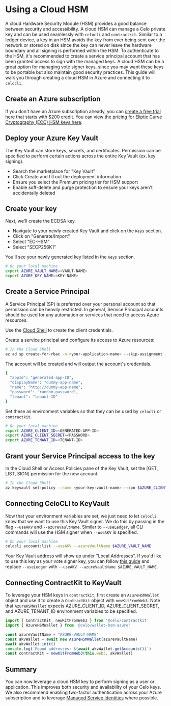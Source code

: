 # Using a Cloud HSM

A cloud Hardware Security Module (HSM) provides a good balance between security and accessibility. A cloud HSM can manage a Celo private key and can be used seamlessly with `celocli` and `contractkit`. Similar to a ledger device, a key in an HSM avoids the key from ever being sent over the network or stored on disk since the key can never leave the hardware boundary and all signing is performed within the HSM. To authenticate to the HSM, it's recommended to create a service principal account that has been granted access to sign with the managed keys. A cloud HSM can be a great option for managing vote signer keys, since you may want these keys to be portable but also maintain good security practices. This guide will walk you through creating a cloud HSM in Azure and connecting it to `celocli`. 

## Create an Azure subscription

If you don't have an Azure subscription already, you can [create a free trial here](https://azure.microsoft.com/free/) that starts with $200 credit. You can [view the pricing for Eliptic Curve Cryptography (ECC) HSM keys here](https://azure.microsoft.com/pricing/details/key-vault/).

## Deploy your Azure Key Vault

The Key Vault can store keys, secrets, and certificates. Permission can be specified to perform certain actions across the entire Key Vault (ex. key signing).
- Search the marketplace for "Key Vault"
- Click Create and fill out the deployment information
- Ensure you select the Premium pricing tier for HSM support
- Enable soft-delete and purge protection to ensure your keys aren't accidentally deleted

## Create your key

Next, we'll create the ECDSA key. 
- Navigate to your newly created Key Vault and click on the `Keys` section. 
- Click on "Generate/Import"
- Select "EC-HSM"
- Select "SECP256K1"

You'll see your newly generated key listed in the `Keys` section.

```bash
# On your local machine
export AZURE_VAULT_NAME=<VAULT-NAME>
export AZURE_KEY_NAME=<KEY-NAME>
```

## Create a Service Principal

A Service Principal (SP) is preferred over your personal account so that permission can be heavily restricted. In general, Service Principal accounts should be used for any automation or services that need to access Azure resources.

Use the [Cloud Shell](https://shell.azure.com/bash) to create the client credentials.

Create a service principal and configure its access to Azure resources:

```bash
# In the Cloud Shell
az ad sp create-for-rbac -n <your-application-name> --skip-assignment
```

The account will be created and will output the account's credentials.

```bash
{
  "appId": "generated-app-ID",
  "displayName": "dummy-app-name",
  "name": "http://dummy-app-name",
  "password": "random-password",
  "tenant": "tenant-ID"
}
```

Set these as environment variables so that they can be used by `celocli` or `contractkit`.

```bash
# On your local machine
export AZURE_CLIENT_ID=<GENERATED-APP-ID>
export AZURE_CLIENT_SECRET=<PASSWORD>
export AZURE_TENANT_ID=<TENANT-ID>
```

## Grant your Service Principal access to the key

In the Cloud Shell or Access Policies pane of the Key Vault, set the [GET, LIST, SIGN] permission for the new account.

```bash
# In the Cloud Shell
az keyvault set-policy --name <your-key-vault-name> --spn $AZURE_CLIENT_ID --key-permissions get list sign
```

## Connecting CeloCLI to KeyVault

Now that your environment variables are set, we just need to let `celocli` know that we want to use this Key Vault signer. We do this by passing in the flag `--useAKV` and `--azureVaultName`. Similar to `--useLedger`, all CLI commands will use the HSM signer when `--useAKV` is specified.

```bash
# On your local machine
celocli account:list --useAKV --azureVaultName $AZURE_VAULT_NAME
```

Your Key Vault address will show up under "Local Addresses". If you'd like to use this key as your vote signer key, you can follow [this guide](../../celo-holder-guide/quick-start.md#authorize-vote-signer-keys) and replace `--useLedger` with `--useAKV --azureVaultName $AZURE_VAULT_NAME`.

## Connecting ContractKit to KeyVault

To leverage your HSM keys in `contractkit`, first create an `AzureHSMWallet` object and use it to create a `ContractKit` object with `newKitFromWeb3`. Note that `AzureHSMWallet` expects AZURE_CLIENT_ID, AZURE_CLIENT_SECRET, and AZURE_TENANT_ID environment variables to be specified.

```js
import { ContractKit, newKitFromWeb3 } from '@celo/contractkit'
import { AzureHSMWallet } from '@celo/wallet-hsm-azure'

const azureVaultName = "AZURE-VAULT-NAME"
const akvWallet = await new AzureHSMWallet(azureVaultName)
await akvWallet.init()
console.log(`Found addresses: ${await akvWallet.getAccounts()}`)
const contractKit = newKitFromWeb3(this.web3, akvWallet)
```

## Summary

You can now leverage a cloud HSM key to perform signing as a user or application. This improves both security and availability of your Celo keys. We also recommend enabling two-factor authentication across your Azure subscription and to leverage [Managed Service Identities](https://docs.microsoft.com/azure/active-directory/managed-identities-azure-resources/overview) where possible.
